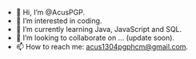 - 👋 Hi, I’m @AcusPGP.
- 👀 I’m interested in coding.
- 🌱 I’m currently learning Java, JavaScript and SQL.
- 💞️ I’m looking to collaborate on ... (update soon).
- 📫 How to reach me: acus1304pgphcm@gmail.com.

<!---
AcusPGP/AcusPGP is a ✨ special ✨ repository because its `README.md` (this file) appears on your GitHub profile.
You can click the Preview link to take a look at your changes.
--->
